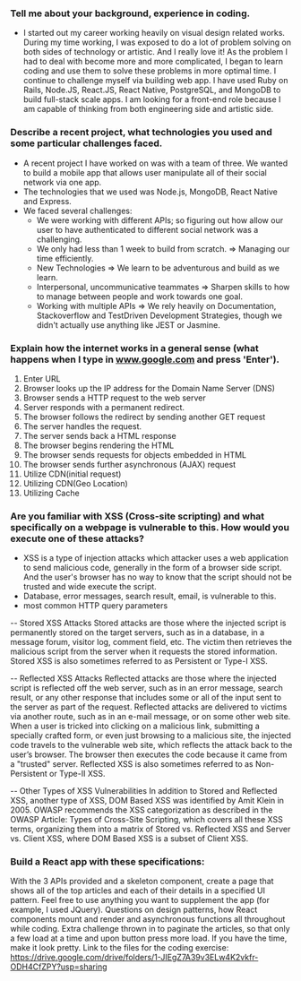 ### Tell me about your background, experience in coding.
- I started out my career working heavily on visual design related works. During my time working, I was exposed to do a lot of problem solving on both sides of technology or artistic. And I really love it! As the problem I had to deal with become more and more complicated, I began to learn coding and use them to solve these problems in more optimal time.  I continue to challenge myself via building web app. I have used Ruby on Rails, Node.JS, React.JS, React Native, PostgreSQL, and MongoDB to build full-stack scale apps. I am looking for a front-end role because I am capable of thinking from both engineering side and artistic side. 

### Describe a recent project, what technologies you used and some particular challenges faced.
- A recent project I have worked on was with a team of three. We wanted to build a mobile app that allows user manipulate all of their social network via one app. 
- The technologies that we used was Node.js, MongoDB, React Native and Express. 
- We faced several challenges: 
  - We were working with different APIs; so figuring out how allow our user to have authenticated to different social network was a challenging. 
  - We only had less than 1 week to build from scratch. => Managing our time efficiently.
  - New Technologies => We learn to be adventurous and build as we learn. 
  - Interpersonal, uncommunicative teammates => Sharpen skills to how to manage between people and work towards one goal.
  - Working with multiple APIs => We rely heavily on Documentation, Stackoverflow and TestDriven Development Strategies, though we didn't actually use anything like JEST or Jasmine. 

### Explain how the internet works in a general sense (what happens when I type in www.google.com and press 'Enter').
1. Enter URL
2. Browser looks up the IP address for the Domain Name Server (DNS) 
3. Browser sends a HTTP request to the web server
4. Server responds with a permanent redirect.
5. The browser follows the redirect by sending another GET request 
6. The server handles the request.
7. The server sends back a HTML response 
8. The browser begins rendering the HTML
9. The browser sends requests for objects embedded in HTML
10. The browser sends further asynchronous (AJAX) request
11. Utilize CDN(initial request)
12. Utilizing CDN(Geo Location)
13. Utilizing Cache 

### Are you familiar with XSS (Cross-site scripting) and what specifically on a webpage is vulnerable to this. How would you execute one of these attacks?
- XSS is a type of injection attacks which attacker uses a web application to send malicious code, generally in the form of a browser side script. And the user's browser has no way to know that the script should not be trusted and wide execute the script. 
- Database, error messages, search result, email, is vulnerable to this. 
- most common HTTP query parameters 

-- Stored XSS Attacks
Stored attacks are those where the injected script is permanently stored on the target servers, such as in a database, in a message forum, visitor log, comment field, etc. The victim then retrieves the malicious script from the server when it requests the stored information. Stored XSS is also sometimes referred to as Persistent or Type-I XSS.

-- Reflected XSS Attacks
Reflected attacks are those where the injected script is reflected off the web server, such as in an error message, search result, or any other response that includes some or all of the input sent to the server as part of the request. Reflected attacks are delivered to victims via another route, such as in an e-mail message, or on some other web site. When a user is tricked into clicking on a malicious link, submitting a specially crafted form, or even just browsing to a malicious site, the injected code travels to the vulnerable web site, which reflects the attack back to the user’s browser. The browser then executes the code because it came from a "trusted" server. Reflected XSS is also sometimes referred to as Non-Persistent or Type-II XSS.

-- Other Types of XSS Vulnerabilities
In addition to Stored and Reflected XSS, another type of XSS, DOM Based XSS was identified by Amit Klein in 2005. OWASP recommends the XSS categorization as described in the OWASP Article: Types of Cross-Site Scripting, which covers all these XSS terms, organizing them into a matrix of Stored vs. Reflected XSS and Server vs. Client XSS, where DOM Based XSS is a subset of Client XSS.

### Build a React app with these specifications:
With the 3 APIs provided and a skeleton component, create a page that shows all of the top articles and each of their details in a specified UI pattern. Feel free to use anything you want to supplement the app (for example, I used JQuery). Questions on design patterns, how React components mount and render and asynchronous functions all throughout while coding.
Extra challenge thrown in to paginate the articles, so that only a few load at a time and upon button press more load.
If you have the time, make it look pretty.
Link to the files for the coding exercise: https://drive.google.com/drive/folders/1-JIEgZ7A39v3ELw4K2vkfr-ODH4CfZPY?usp=sharing